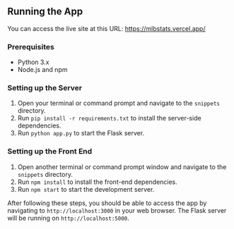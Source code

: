 ## Running the App

You can access the live site at this URL: https://mlbstats.vercel.app/

### Prerequisites
- Python 3.x
- Node.js and npm

### Setting up the Server
1. Open your terminal or command prompt and navigate to the `snippets` directory.
2. Run `pip install -r requirements.txt` to install the server-side dependencies.
3. Run `python app.py` to start the Flask server.

### Setting up the Front End
1. Open another terminal or command prompt window and navigate to the `snippets` directory.
2. Run `npm install` to install the front-end dependencies.
3. Run `npm start` to start the development server.

After following these steps, you should be able to access the app by navigating to `http://localhost:3000` in your web browser. The Flask server will be running on `http://localhost:5000`.
